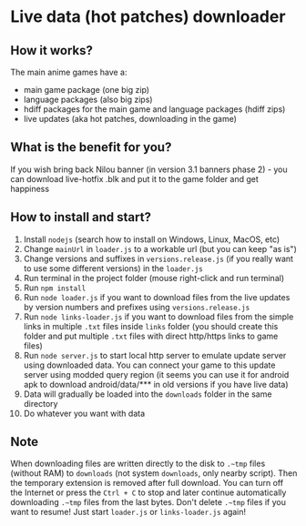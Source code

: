 # Live data (hot patches) downloader
## How it works?
The main anime games have a:
- main game package (one big zip)
- language packages (also big zips)
- hdiff packages for the main game and language packages (hdiff zips)
- live updates (aka hot patches, downloading in the game) 

## What is the benefit for you?
If you wish bring back Nilou banner (in version 3.1 banners phase 2) - you can download live-hotfix .blk and put it to the game folder and get happiness

## How to install and start?
1) Install `nodejs` (search how to install on Windows, Linux, MacOS, etc)
2) Change `mainUrl` in `loader.js` to a workable url (but you can keep "as is")
3) Change versions and suffixes in `versions.release.js` (if you really want to use some different versions) in the `loader.js`
4) Run terminal in the project folder (mouse right-click and run terminal)
5) Run `npm install`
6) Run `node loader.js` if you want to download files from the live updates by version numbers and prefixes using `versions.release.js`
7) Run `node links-loader.js` if you want to download files from the simple links in multiple `.txt` files inside `links` folder (you should create this folder and put multiple `.txt` files with direct http/https links to game files)
8) Run `node server.js` to start local http server to emulate update server using downloaded data. You can connect your game to this update server using modded query region (it seems you can use it for android apk to download android/data/*** in old versions if you have live data)
9) Data will gradually be loaded into the `downloads` folder in the same directory
10) Do whatever you want with data

## Note
When downloading files are written directly to the disk to `.~tmp` files (without RAM) to `downloads` (not system `downloads`, only nearby script). Then the temporary extension is removed after full download.
You can turn off the Internet or press the `Ctrl + C` to stop and later continue automatically downloading `.~tmp` files from the last bytes. Don't delete `.~tmp` files if you want to resume! Just start `loader.js` or `links-loader.js` again!